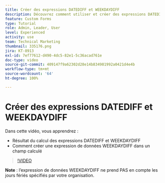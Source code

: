 ```yaml
---
title: Créer des expressions DATEDIFF et WEEKDAYDIFF
description: Découvrez comment utiliser et créer des expressions DATEDIFF dans un champ calculé dans Adobe  [!DNL Workfront].
feature: Custom Forms
type: Tutorial
role: Admin, Leader, User
level: Experienced
activity: use
team: Technical Marketing
thumbnail: 335176.png
jira: KT-8913
exl-id: 7ef77612-d490-4dc5-82e1-5c36acad761e
doc-type: video
source-git-commit: 409147f9a62302d28e14b834981992a0421d4e4b
workflow-type: tm+mt
source-wordcount: '64'
ht-degree: 100%

---
```


# Créer des expressions DATEDIFF et WEEKDAYDIFF

Dans cette vidéo, vous apprendrez :

* Résultat du calcul des expressions DATEDIFF et WEEKDAYDIFF
* Comment créer une expression de données WEEKDAYDIFF dans un champ calculé

>[!VIDEO](https://video.tv.adobe.com/v/335176/?quality=12&learn=on)

**Note** : l’expression de données WEEKDAYDIFF ne prend PAS en compte les jours fériés spécifiés par votre organisation.
